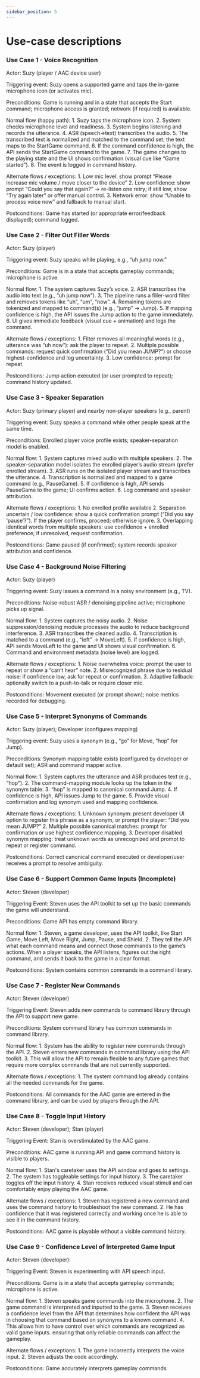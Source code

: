 ```yaml
---
sidebar_position: 5
---
```


# Use-case descriptions

### Use Case 1 - Voice Recognition

Actor: Suzy (player / AAC device user)

Triggering event: Suzy opens a supported game and taps the in-game microphone icon (or activates mic).

Preconditions: Game is running and in a state that accepts the Start command; microphone access is granted; network (if required) is available.

Normal flow (happy path):
    1. Suzy taps the microphone icon.
    2. System checks microphone level and readiness.
    3. System begins listening and records the utterance.
    4. ASR (speech→text) transcribes the audio.
    5. The transcribed text is normalized and matched to the command set; the text maps to the StartGame command.
    6. If the command confidence is high, the API sends the StartGame command to the game.
    7. The game changes to the playing state and the UI shows confirmation (visual cue like “Game started”).
    8. The event is logged in command history.

Alternate flows / exceptions:
    1. Low mic level: show prompt “Please increase mic volume / move closer to the device” 
    2. Low confidence: show prompt “Could you say that again?” → re-listen one retry; if still low, show “Try again later” or offer manual control.
    3. Network error: show “Unable to process voice now” and fallback to manual start.

Postconditions: Game has started (or appropriate error/feedback displayed); command logged.

### Use Case 2 - Filter Out Filler Words

Actor: Suzy (player)

Triggering event: Suzy speaks while playing, e.g., “uh jump now.”

Preconditions: Game is in a state that accepts gameplay commands; microphone is active.

Normal flow:
    1. The system captures Suzy’s voice.
    2. ASR transcribes the audio into text (e.g., “uh jump now”).
    3. The pipeline runs a filler-word filter and removes tokens like “uh”, “um”, “now”.
    4. Remaining tokens are tokenized and mapped to command(s) (e.g., “jump” → Jump).
    5. If mapping confidence is high, the API issues the Jump action to the game immediately.
    6. UI gives immediate feedback (visual cue + animation) and logs the command.

Alternate flows / exceptions:
    1. Filter removes all meaningful words (e.g., utterance was “uh now”): ask the player to repeat.
    2. Multiple possible commands: request quick confirmation (“Did you mean JUMP?”) or choose highest-confidence and log uncertainty.
    3. Low confidence: prompt for repeat.

Postconditions: Jump action executed (or user prompted to repeat); command history updated.

### Use Case 3 - Speaker Separation

Actor: Suzy (primary player) and nearby non-player speakers (e.g., parent)

Triggering event: Suzy speaks a command while other people speak at the same time.

Preconditions: Enrolled player voice profile exists; speaker-separation model is enabled.

Normal flow:
    1. System captures mixed audio with multiple speakers.
    2. The speaker-separation model isolates the enrolled player’s audio stream (prefer enrolled stream).
    3. ASR runs on the isolated player stream and transcribes the utterance.
    4. Transcription is normalized and mapped to a game command (e.g., PauseGame).
    5. If confidence is high, API sends PauseGame to the game; UI confirms action.
    6. Log command and speaker attribution.

Alternate flows / exceptions:
    1. No enrolled profile available
    2. Separation uncertain / low confidence: show a quick confirmation prompt (“Did you say ‘pause’?”). If the player confirms, proceed; otherwise ignore.
    3. Overlapping identical words from multiple speakers: use confidence + enrolled preference; if unresolved, request confirmation.

Postconditions: Game paused (if confirmed); system records speaker attribution and confidence.

### Use Case 4 - Background Noise Filtering

Actor: Suzy (player)

Triggering event: Suzy issues a command in a noisy environment (e.g., TV).

Preconditions: Noise-robust ASR / denoising pipeline active; microphone picks up signal.

Normal flow:
    1. System captures the noisy audio.
    2. Noise suppression/denoising module processes the audio to reduce background interference.
    3. ASR transcribes the cleaned audio.
    4. Transcription is matched to a command (e.g., “left” → MoveLeft).
    5. If confidence is high, API sends MoveLeft to the game and UI shows visual confirmation.
    6. Command and environment metadata (noise level) are logged.

Alternate flows / exceptions:
    1. Noise overwhelms voice: prompt the user to repeat or show a “can’t hear” note.
    2. Misrecognized phrase due to residual noise: if confidence low, ask for repeat or confirmation.
    3. Adaptive fallback: optionally switch to a push-to-talk or require closer mic.

Postconditions: Movement executed (or prompt shown); noise metrics recorded for debugging.

### Use Case 5 - Interpret Synonyms of Commands

Actor: Suzy (player); Developer (configures mapping)

Triggering event: Suzy uses a synonym (e.g., “go” for Move, “hop” for Jump).

Preconditions: Synonym mapping table exists (configured by developer or default set); ASR and command mapper active.

Normal flow:
    1. System captures the utterance and ASR produces text (e.g., “hop”).
    2. The command-mapping module looks up the token in the synonym table.
    3. “hop” is mapped to canonical command Jump.
    4. If confidence is high, API issues Jump to the game.
    5. Provide visual confirmation and log synonym used and mapping confidence.

Alternate flows / exceptions:
    1. Unknown synonym: present developer UI option to register this phrase as a synonym, or prompt the player: “Did you mean JUMP?”
    2. Multiple possible canonical matches: prompt for confirmation or use highest confidence mapping.
    3. Developer disabled synonym mapping: treat unknown words as unrecognized and prompt to repeat or register command.

Postconditions: Correct canonical command executed or developer/user receives a prompt to resolve ambiguity.

### Use Case 6 - Support Common Game Inputs (Incomplete)

Actor: Steven (developer)

Triggering Event: Steven uses the API toolkit to set up the basic commands the game will understand.

Preconditions: Game API has empty command library.

Normal flow:
    1. Steven, a game developer, uses the API toolkit, like Start Game, Move Left, Move Right, Jump, Pause, and Shield. 
    2. They tell the API what each command means and connect those commands to the game’s actions. When a player speaks, the API listens, figures out the right command, and sends it back to the game in a clear format.

Postconditions: System contains common commands in a command library.

### Use Case 7 - Register New Commands

Actor: Steven (developer)

Triggering Event: Steven adds new commands to command library through the API to support new game.

Preconditions: System command library has common commands in command library.

Normal flow:
    1. System has the ability to register new commands through the API.
    2. Steven enters new commands in command library using the API toolkit.
    3. This will allow the API to remain flexible to any future games that require more complex commands that are not currently supported.

Alternate flows / exceptions:
    1. The system command log already contains all the needed commands for the game.

Postconditions: All commands for the AAC game are entered in the command library, and can be used by players through the API.

### Use Case 8 - Toggle Input History

Actor: Steven (developer); Stan (player)

Triggering Event: Stan is overstimulated by the AAC game.

Preconditions: AAC game is running API and game command history is visible to players.

Normal flow: 
    1. Stan's caretaker uses the API window and goes to settings.
    2. The system has toggleable settings for input history.
    3. The caretaker toggles off the input history.
    4. Stan receives reduced visual stimuli and can comfortably enjoy playing the AAC game.

Alternate flows / exceptions:
    1. Steven has registered a new command and uses the command history to troubleshoot the new command. 
    2. He has confidence that it was registered correctly and working once he is able to see it in the command history.

Postconditions: AAC game is playable without a visible command history.

### Use Case 9 - Confidence Level of Interpreted Game Input

Actor: Steven (developer):

Triggering Event: Steven is experimenting with API speech input.

Preconditions: Game is in a state that accepts gameplay commands; microphone is active.

Normal flow:
    1. Steven speaks game commands into the microphone.
    2. The game command is interpreted and inputted to the game.
    3. Steven receives a confidence level from the API that determines how confident the API was in choosing that command based on synonyms to a known command. 
    4. This allows him to have control over which commands are recognized as valid game inputs. ensuring that only reliable commands can affect the gameplay.

Alternate flows / exceptions:
    1. The game incorrectly interprets the voice input.
    2. Steven adjusts the code accordingly.

Postconditions: Game accurately interprets gameplay commands.